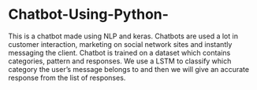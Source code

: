 # Chatbot-Using-Python-
This is a chatbot made using NLP and keras. Chatbots are used a lot in customer interaction, marketing on social network sites and instantly messaging the client. Chatbot is trained on a dataset which contains categories, pattern and responses. We use a LSTM to classify which category the user’s message belongs to and then we will give an accurate response from the list of responses.
